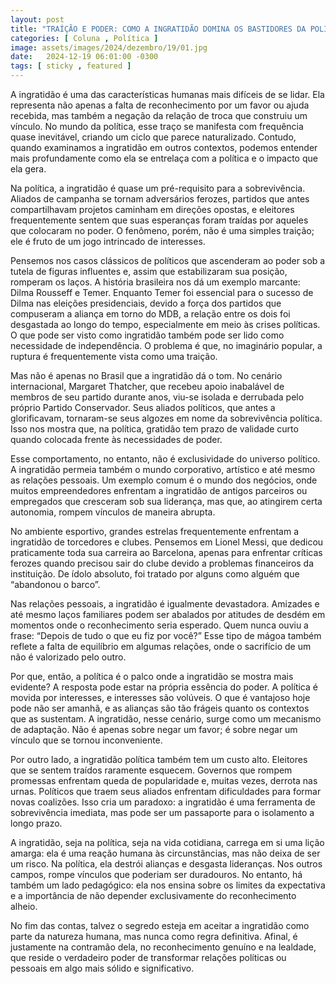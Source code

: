 ```yaml
---
layout: post
title: "TRAÍÇÃO E PODER: COMO A INGRATIDÃO DOMINA OS BASTIDORES DA POLÍTICA"
categories: [ Coluna , Política ]
image: assets/images/2024/dezembro/19/01.jpg
date:   2024-12-19 06:01:00 -0300
tags: [ sticky , featured ]
---
```

A ingratidão é uma das características humanas mais difíceis de se lidar. Ela representa não apenas a falta de reconhecimento por um favor ou ajuda recebida, mas também a negação da relação de troca que construiu um vínculo. No mundo da política, esse traço se manifesta com frequência quase inevitável, criando um ciclo que parece naturalizado. Contudo, quando examinamos a ingratidão em outros contextos, podemos entender mais profundamente como ela se entrelaça com a política e o impacto que ela gera.

Na política, a ingratidão é quase um pré-requisito para a sobrevivência. Aliados de campanha se tornam adversários ferozes, partidos que antes compartilhavam projetos caminham em direções opostas, e eleitores frequentemente sentem que suas esperanças foram traídas por aqueles que colocaram no poder. O fenômeno, porém, não é uma simples traição; ele é fruto de um jogo intrincado de interesses.

Pensemos nos casos clássicos de políticos que ascenderam ao poder sob a tutela de figuras influentes e, assim que estabilizaram sua posição, romperam os laços. A história brasileira nos dá um exemplo marcante: Dilma Rousseff e Temer. Enquanto Temer foi essencial para o sucesso de Dilma nas eleições presidenciais, devido a força dos partidos que compuseram a aliança em torno do MDB, a relação entre os dois foi desgastada ao longo do tempo, especialmente em meio às crises políticas. O que pode ser visto como ingratidão também pode ser lido como necessidade de independência. O problema é que, no imaginário popular, a ruptura é frequentemente vista como uma traição.

Mas não é apenas no Brasil que a ingratidão dá o tom. No cenário internacional, Margaret Thatcher, que recebeu apoio inabalável de membros de seu partido durante anos, viu-se isolada e derrubada pelo próprio Partido Conservador. Seus aliados políticos, que antes a glorificavam, tornaram-se seus algozes em nome da sobrevivência política. Isso nos mostra que, na política, gratidão tem prazo de validade curto quando colocada frente às necessidades de poder.

Esse comportamento, no entanto, não é exclusividade do universo político. A ingratidão permeia também o mundo corporativo, artístico e até mesmo as relações pessoais. Um exemplo comum é o mundo dos negócios, onde muitos empreendedores enfrentam a ingratidão de antigos parceiros ou empregados que cresceram sob sua liderança, mas que, ao atingirem certa autonomia, rompem vínculos de maneira abrupta.

No ambiente esportivo, grandes estrelas frequentemente enfrentam a ingratidão de torcedores e clubes. Pensemos em Lionel Messi, que dedicou praticamente toda sua carreira ao Barcelona, apenas para enfrentar críticas ferozes quando precisou sair do clube devido a problemas financeiros da instituição. De ídolo absoluto, foi tratado por alguns como alguém que “abandonou o barco”.

Nas relações pessoais, a ingratidão é igualmente devastadora. Amizades e até mesmo laços familiares podem ser abalados por atitudes de desdém em momentos onde o reconhecimento seria esperado. Quem nunca ouviu a frase: “Depois de tudo o que eu fiz por você?” Esse tipo de mágoa também reflete a falta de equilíbrio em algumas relações, onde o sacrifício de um não é valorizado pelo outro.

Por que, então, a política é o palco onde a ingratidão se mostra mais evidente? A resposta pode estar na própria essência do poder. A política é movida por interesses, e interesses são volúveis. O que é vantajoso hoje pode não ser amanhã, e as alianças são tão frágeis quanto os contextos que as sustentam. A ingratidão, nesse cenário, surge como um mecanismo de adaptação. Não é apenas sobre negar um favor; é sobre negar um vínculo que se tornou inconveniente.

Por outro lado, a ingratidão política também tem um custo alto. Eleitores que se sentem traídos raramente esquecem. Governos que rompem promessas enfrentam queda de popularidade e, muitas vezes, derrota nas urnas. Políticos que traem seus aliados enfrentam dificuldades para formar novas coalizões. Isso cria um paradoxo: a ingratidão é uma ferramenta de sobrevivência imediata, mas pode ser um passaporte para o isolamento a longo prazo.

A ingratidão, seja na política, seja na vida cotidiana, carrega em si uma lição amarga: ela é uma reação humana às circunstâncias, mas não deixa de ser um risco. Na política, ela destrói alianças e desgasta lideranças. Nos outros campos, rompe vínculos que poderiam ser duradouros. No entanto, há também um lado pedagógico: ela nos ensina sobre os limites da expectativa e a importância de não depender exclusivamente do reconhecimento alheio.

No fim das contas, talvez o segredo esteja em aceitar a ingratidão como parte da natureza humana, mas nunca como regra definitiva. Afinal, é justamente na contramão dela, no reconhecimento genuíno e na lealdade, que reside o verdadeiro poder de transformar relações políticas ou pessoais em algo mais sólido e significativo.
